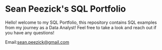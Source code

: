 # Sean Peezick's SQL Portfolio

Hello! welcome to my SQL Portfolio, this repository contains SQL examples from my journey as a Data Analyst! Feel free to take a look and reach out if you have any questions!

Email:sean.peezick@gmail.com

